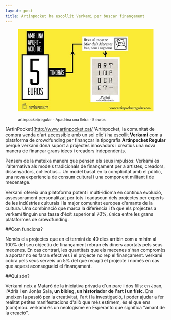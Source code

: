```yaml
---
layout: post
title: Artinpocket ha escollit Verkami per buscar finançament
---
```


<figure class="text-center">
	<img src="/public/img/01-verkami-apadrina-una-lletra-artinpocket-regular-5-euros.jpg" alt="artinpocket/regular - Apadrina una lletra - 5 euros" title="artinpocket/regular - Apadrina una lletra - 5 euros">
	<figcaption>
		<p><small>artinpocket/regular - Apadrina una lletra - 5 euros</small></p>
	</figcaption>
</figure>

[ArtInPocket](http://www.artinpocket.cat/ 'Artinpocket, la comunitat de compra venda d'art accessible amb un sol clic') ha escollit **Verkami** com a plataforma de crowdfunding per finançcar la tipografia **Artinpocket Regular** perquè verkami dóna suport a projectes innovadors i creatius una nova manera de finançar grans idees i creadors independents.

Pensem de la mateixa manera que pensen els seus impulsos: Verkami és l'alternativa als models tradicionals de finançament per a artistes, creadors, dissenyadors, col·lectius... Un model basat en la complicitat amb el públic, una nova experiència de consum cultural i una component militant i de mecenatge.

Verkami ofereix una platoforma potent i multi-idioma en contínua evolució, assessorament personalitzat per tots i cadascun dels projectes per experts de les indústries culturals i la major comunitat europea d'amants de la cultura. Una combinació que marca la diferència i fa que els projectes a verkami tinguin una tassa d'èxit superior al 70%, única entre les grans plataformes de crowdfunding.


##Com funciona?

Només els projectes que en el termini de 40 dies arribin com a mínim al 100% del seu objectiu de finançament rebran els diners aportats pels seus mecenes. En cas contrari, les quantitats que els mecenes s'han compromès a aportar no es faran efectives i el projecte no rep el finançament. verkami cobra pels seus serveis un 5% del que recapti el projecte i només en cas que aquest aconsegueixi el finançament.

##Qui són?

Verkami neix a Mataró de la iniciativa privada d'un pare i dos fills: en Joan, l'Adrià i en Jonàs Sala, **un biòleg, un historiador de l'art i un físic**. Ens uneixen la passió per la creativitat, l'art i la investigació, i poder ajudar a fer realitat petites manifestacions d'allò que més estimem, és el que ens (com)mou. verkami és un neologisme en Esperanto que significa "amant de la creació".

